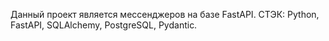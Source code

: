 Данный проект является мессенджеров на базе FastAPI. СТЭК: Python, FastAPI, SQLAlchemy, PostgreSQL, Pydantic. 
